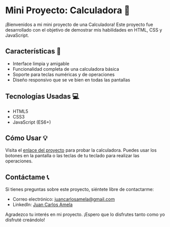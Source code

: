# Mini Proyecto: Calculadora 🧮 

¡Bienvenidos a mi mini proyecto de una Calculadora! Este proyecto fue desarrollado con el objetivo de demostrar mis habilidades en HTML, CSS y JavaScript.

## Características 🎉 

- Interface limpia y amigable
- Funcionalidad completa de una calculadora básica
- Soporte para teclas numéricas y de operaciones
- Diseño responsivo que se ve bien en todas las pantallas

## Tecnologías Usadas 💻 

- HTML5
- CSS3
- JavaScript (ES6+)

## Cómo Usar 💡 

Visita el [enlace del proyecto](https://jcamela.github.io/Mini_proyecto-calculadora.github.io/) para probar la calculadora. Puedes usar los botones en la pantalla o las teclas de tu teclado para realizar las operaciones.

## Contáctame 📞 

Si tienes preguntas sobre este proyecto, siéntete libre de contactarme:

- Correo electrónico: juancarlosamela@gmail.com
- LinkedIn: [Juan Carlos Amela](https://www.linkedin.com/in/juancarlosamela/)

Agradezco tu interés en mi proyecto. ¡Espero que lo disfrutes tanto como yo disfruté creándolo!
